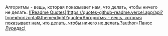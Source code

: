 Алгоритмы - вещь, которая показывает нам, что делать, чтобы ничего не делать.
[![Readme Quotes](https://quotes-github-readme.vercel.app/api?type=horizontal&theme=light?quote=Алгоритмы - вещь, которая показывает нам, что делать, чтобы ничего не делать.?author=Панос Луридас)](https://github.com/piyushsuthar/github-readme-quotes)
